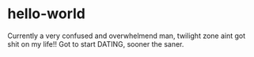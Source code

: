 # hello-world
Currently a very confused and overwhelmend man, twilight zone aint got shit on my life!!
Got to start DATING, sooner the saner. 
